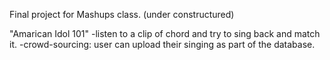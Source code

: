 Final project for Mashups class.
(under constructured)

"Amarican Idol 101"
-listen to a clip of chord and try to sing back and match it.
-crowd-sourcing: user can upload their singing as part of the database.
